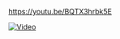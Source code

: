 https://youtu.be/BQTX3hrbk5E


[![Video](https://img.youtube.com/vi/BQTX3hrbk5E/maxresdefault.jpg)](https://www.youtube.com/watch?v=BQTX3hrbk5E)
